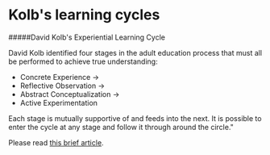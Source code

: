# Kolb's learning cycles
#####David Kolb's Experiential Learning Cycle

David Kolb identified four stages in the adult education process that must all be performed to achieve true understanding:

* Concrete Experience ->
* Reflective Observation ->
* Abstract Conceptualization ->
* Active Experimentation

Each stage is mutually supportive of and feeds into the next. It is possible to enter the cycle at any stage and follow it through around the circle."

Please read [this brief article](http://www.simplypsychology.org/learning-kolb.html).
